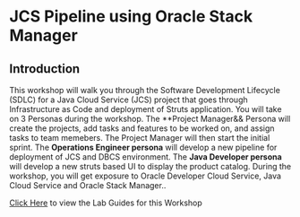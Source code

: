 # JCS Pipeline using Oracle Stack Manager #

## Introduction ##

This workshop will walk you through the Software Development Lifecycle (SDLC) for a Java Cloud Service (JCS) project that goes through Infrastructure as Code and deployment of Struts application. You will take on 3 Personas during the workshop. The **Project Manager&& Persona will create the projects, add tasks and features to be worked on, and assign tasks to team memebers.  The Project Manager will then start the initial sprint. The **Operations Engineer persona** will develop a new pipeline for deployment of JCS and DBCS environment. The **Java Developer persona** will develop a new struts based UI to display the product catalog. During the workshop, you will get exposure to Oracle Developer Cloud Service, Java Cloud Service and Oracle Stack Manager..

[Click Here](https://github.com/oracle/cloud-native-devops-workshop/tree/master/jcs-devops) to view the Lab Guides for this Workshop